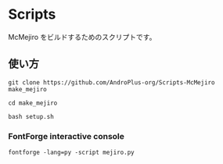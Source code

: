 # Scripts

McMejiro をビルドするためのスクリプトです。

## 使い方

```
git clone https://github.com/AndroPlus-org/Scripts-McMejiro make_mejiro
```

```
cd make_mejiro
```

```
bash setup.sh
```

### FontForge interactive console

```
fontforge -lang=py -script mejiro.py
```
